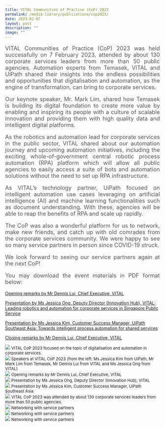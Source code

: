 ```yaml
---
title: VITAL Communities of Practice (CoP) 2023
permalink: /media-library/publications/cop2023/
date: 2023-02-07
layout: post
description: ""
image: ""
---
```

<p style="font-size: 18px;color:#585858;text-align:justify;">
VITAL Communities of Practice (CoP) 2023 was held successfully on 7 February 2023, attended by about 130 corporate services leaders from more than 50 public agencies. Automation experts from Temasek, VITAL and UiPath shared their insights into the endless possibilities and opportunities that digitalisation and automation, as the engine of transformation, can bring to corporate services.
</p>
<p style="font-size: 18px;color:#585858;text-align:justify;">
Our keynote speaker, Mr. Mark Lim, shared how Temasek is building its digital foundation to create more value by enabling and inspiring its people with a culture of scalable innovation and providing them with high quality data and intelligent digital platforms.
</p>
<p style="font-size: 18px;color:#585858;text-align:justify;">
As the robotics and automation lead for corporate services in the public sector, VITAL shared about our automation journey and upcoming automation initiatives, including the exciting whole-of-government central robotic process automation (RPA) platform which will allow all public agencies to easily access a suite of bots and automation solutions without the need to set up RPA infrastructure.
</p>
<p style="font-size: 18px;color:#585858;text-align:justify;">
As VITAL’s technology partner, UiPath focused on intelligent automation use cases leveraging on artificial intelligence (AI) and machine learning functionalities such as document understanding. With these, agencies will be able to reap the benefits of RPA and scale up rapidly.
</p>
<p style="font-size: 18px;color:#585858;text-align:justify;">
The CoP was also a wonderful platform for us to network, make new friends, and catch up with old comrades from the corporate services community. We were happy to see so many service partners in person since COVID-19 struck.
</p>
<p style="font-size: 18px;color:#585858;text-align:justify;">
We look forward to seeing our service partners again at the next CoP!
</p>
<p style="font-size: 18px;color:#585858;text-align:justify;">
You may download the event materials in PDF format below:
</p>
<a href = "/files/COP opening.pdf">Opening remarks by Mr Dennis Lui, Chief Executive, VITAL</a> 

<a href = "/files/COP VITAL.pdf">Presentation by Ms Jessica Ong, Deputy Director (Innovation Hub), VITAL: Leading robotics and automation for corporate services in Singapore Public Service</a> 

<a href = "/files/COP UiPath.pdf">Presentation by Ms Jessica Kim, Customer Success Manager, UiPath Southeast Asia: Towards intelligent process automation for shared services</a> 

<a href = "/files/COP closing.pdf">Closing remarks by Mr Dennis Lui, Chief Executive, VITAL</a> 

<img src="/images/Media/COP 1.jpg">
<font size="-1">VITAL CoP 2023 focused on the topic of digitalisation and automation in corporate services.</font>
<br>
<img src="/images/Media/COP 0.jpg">
<font size="-1">Speakers at VITAL CoP 2023 (from the left: Ms Jessica Kim from UiPath, Mr Mark Lim from Temasek, Mr Dennis Lui from VITAL and Ms Jessica Ong from VITAL)</font>
<br>
<img src="/images/Media/COP 4.jpg">
<font size="-1">Opening remarks by Mr Dennis Lui, Chief Executive, VITAL</font>
<br>
<img src="/images/Media/COP 2.jpg">
<font size="-1">Presentation by Ms Jessica Ong, Deputy Director (Innovation Hub), VITAL </font>
<br>
<img src="/images/Media/COP 3.jpg">
<font size="-1">Presentation by Ms Jessica Kim, Customer Success Manager, UiPath Southeast Asia</font>
<br>
<img src="/images/Media/COP 5.jpg">
<font size="-1">VITAL CoP 2023 was attended by about 130 corporate services leaders from more than 50 public agencies.</font>
<br>
<img src="/images/Media/COP 6.jpg">
<font size="-1">Networking with service partners</font>
<br>
<img src="/images/Media/COP 7.jpg">
<font size="-1">Networking with service partners</font>
<br>
<img src="/images/Media/COP 8.jpg">
<font size="-1">Networking with service partners</font>